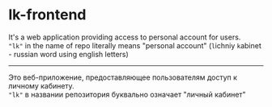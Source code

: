 # lk-frontend
It's a web application providing access to personal account for users.
\
`"lk"` in the name of repo literally means "personal account" (`l`ichniy `k`abinet - russian word using english letters)

---

Это веб-приложение, предоставляющее пользователям доступ к личному кабинету.
\
`"lk"` в названии репозитория буквально означает "личный кабинет"
